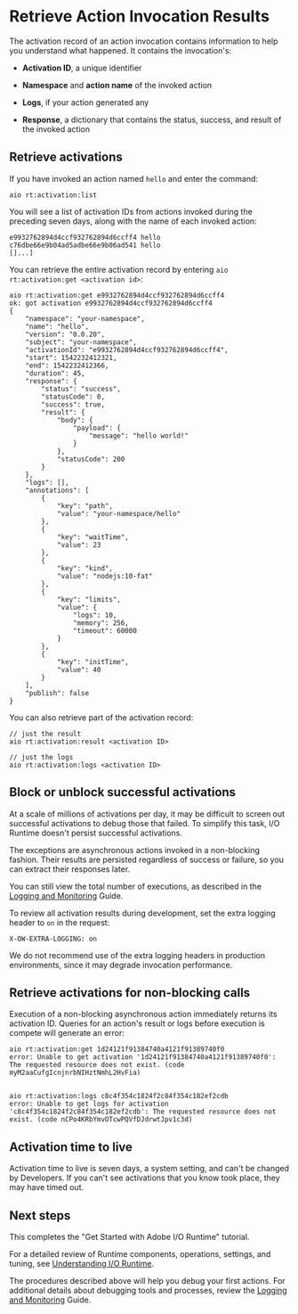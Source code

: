 # Retrieve Action Invocation Results

The activation record of an action invocation contains information to help you understand what happened. It contains the invocation's: 

* **Activation ID**, a unique identifier

* **Namespace** and **action name** of the invoked action

* **Logs**, if your action generated any

* **Response**, a dictionary that contains the status, success, and result of the invoked action

## Retrieve activations

If you have invoked an action named `hello` and enter the command: 

`aio rt:activation:list`

You will see a list of activation IDs from actions invoked during the preceding seven days, along with the name of each invoked action:

```
e9932762894d4ccf932762894d6ccff4 hello            
c76dbe66e9b04ad5adbe66e9b06ad541 hello            
[]...]
```

You can retrieve the entire activation record by entering `aio rt:activation:get <activation id>`:

```
aio rt:activation:get e9932762894d4ccf932762894d6ccff4
ok: got activation e9932762894d4ccf932762894d6ccff4
{
    "namespace": "your-namespace",
    "name": "hello",
    "version": "0.0.20",
    "subject": "your-namespace",
    "activationId": "e9932762894d4ccf932762894d6ccff4",
    "start": 1542232412321,
    "end": 1542232412366,
    "duration": 45,
    "response": {
        "status": "success",
        "statusCode": 0,
        "success": true,
        "result": {
            "body": {
                "payload": {
                    "message": "hello world!"
                }
            },
            "statusCode": 200
        }
    },
    "logs": [],
    "annotations": [
        {
            "key": "path",
            "value": "your-namespace/hello"
        },
        {
            "key": "waitTime",
            "value": 23
        },
        {
            "key": "kind",
            "value": "nodejs:10-fat"
        },
        {
            "key": "limits",
            "value": {
                "logs": 10,
                "memory": 256,
                "timeout": 60000
            }
        },
        {
            "key": "initTime",
            "value": 40
        }
    ],
    "publish": false
}
```

You can also retrieve part of the activation record:

```
// just the result
aio rt:activation:result <activation ID>

// just the logs
aio rt:activation:logs <activation ID>
```

## Block or unblock successful activations

At a scale of millions of activations per day, it may be difficult to screen out successful activations to debug those that failed. To simplify this task, I/O Runtime doesn't persist successful activations. 

The exceptions are asynchronous actions invoked in a non-blocking fashion. Their results are persisted regardless of success or failure, so you can extract their responses later. 

You can still view the total number of executions, as described in the [Logging and Monitoring](../../guides/runtime_guides/logging-monitoring.md) Guide. 

To review all activation results during development, set the extra logging header to `on` in the request: 

```
X-OW-EXTRA-LOGGING: on
```

We do not recommend use of the extra logging headers in production environments, since it may degrade invocation performance. 

## Retrieve activations for non-blocking calls

Execution of a non-blocking asynchronous action immediately returns its activation ID. Queries for an action's result or logs before execution is compete will generate an error:

```
aio rt:activation:get 1d24121f91384740a4121f91389740f0
error: Unable to get activation '1d24121f91384740a4121f91389740f0': The requested resource does not exist. (code myM2aaCufgIcnjnrbNIHztNmhL2HvFia)


aio rt:activation:logs c8c4f354c1824f2c84f354c182ef2cdb
error: Unable to get logs for activation 'c8c4f354c1824f2c84f354c182ef2cdb': The requested resource does not exist. (code nCPo4KRbYmvOTcwPQVfDJdrwtJpv1c3d)
```

## Activation time to live

Activation time to live is seven days, a system setting, and can't be changed by Developers. If you can't see activations that you know took place, they may have timed out.

## Next steps

This completes the "Get Started with Adobe I/O Runtime" tutorial. 

For a detailed review of Runtime components, operations, settings, and tuning, see [Understanding I/O Runtime](understanding-runtime.md).

The procedures described above will help you debug your first actions. For additional details about debugging tools and processes, review the [Logging and Monitoring](../../guides/runtime_guides/logging-monitoring.md) Guide.

